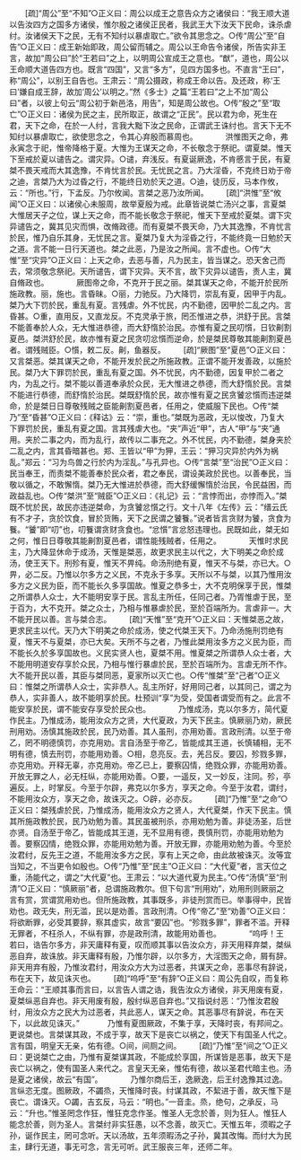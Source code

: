 <!-- { "loadSidebar": true } -->
　　[疏]“周公”至“不知”○正义曰：周公以成王之意告众方之诸侯曰：“我王顺大道以告汝四方之国多方诸侯，惟尔殷之诸侯正民者，我武王大下汝天下民命，诛杀虐纣。汝诸侯天下之民，无有不知纣以暴虐取亡。”欲令其思念之。○传“周公”至“自告”○正义曰：成王新始即政，周公留而辅之。周公以王命告令诸侯，所告实非王言，故加“周公曰”於“王若曰”之上，以明周公宣成王之意也。“猷”，道也，周公以王命顺大道告四方也。既言“四国”，又言“多方”，见四方国多也。不直言“王曰”，称“周公”，以别王自告也。王肃云：“周公摄政，称成王命以告。及还政，称‘王曰’嫌自成王辞，故加‘周公’以明之。”然《多士》之篇“王若曰”之上不加“周公曰”者，以彼上句云“周公初于新邑洛，用告”，知是周公故也。○传“殷之”至“取亡”○正义曰：诸侯为民之主，民所取正，故谓之“正民”。民以君为命，死生在君，天下之命，在於一人纣，言我大黜下汝之民命，正谓武王诛纣也。言天下无不知纣以暴虐取亡，欲使思念之，令其心弃殷而慕周也。
　
　　洪惟图天之命，弗永寅念于祀，惟帝降格于夏。大惟为王谋天之命，不长敬念于祭祀。谓夏桀。惟天下至戒於夏以谴告之。谓灾异。○谴，弃浅反。有夏诞厥逸，不肯慼言于民，有夏桀不畏天戒而大其逸豫，不肯忧言於民。无忧民之言。乃大淫昏，不克终日劝于帝之迪，言桀乃大为过昏之行，不能终日劝於天之道。○迪，徒历反，马本作攸，云：“所也。”行，下孟反。乃尔攸闻。言桀之恶乃汝所闻。 
　　[疏]“洪惟”至“攸闻”○正义曰：以诸侯心未服周，故举夏殷为戒。此章皆说桀亡汤兴之事，言夏桀大惟居天子之位，谋上天之命，而不能长敬念于祭祀，惟天下至戒於夏桀。谓下灾异谴告之，冀其见灾而惧，改脩政德。而有夏桀不畏天命，乃大其逸豫，不肯忧言於民，惟乃自乐其身，无忧民之言。夏桀乃复大为淫昏之行，不能终竟一日勉於天之道。言不能一日行天道也。桀之此恶，乃是汝之所闻。言不虚也。○传“大惟”至“灾异”○正义曰：上天之命，去恶与善，凡为民主，皆当谋之。恐天舍己而去，常须敬念祭祀。天所谴告，谓下灾异。天不言，故下灾异以谴告，责人主，冀自脩政也。
　
　　厥图帝之命，不克开于民之丽。桀其谋天之命，不能开於民所施政教。丽，施也。言昏昧。○丽，力驰反。乃大降罚，崇乱有夏，因甲于内乱。桀乃大下罚於民，重乱有夏。言残虐。外不忧民，内不勤德，因甲於二乱之内。言昏甚。○重，直用反，又直龙反。不克灵承于旅，罔丕惟进之恭，洪舒于民。言桀不能善奉於人众，无大惟进恭德，而大舒惰於治民。亦惟有夏之民叨懫，日钦劓割夏邑。桀洪舒於民，故亦惟有夏之民贪叨忿懫而逆命，於是桀民尊敬其能劓割夏邑者。谓残贼臣。○懫，敕二反。劓，鱼器反。 
　　[疏]“厥图”至“夏邑”○正义曰：又言桀恶。桀其谋天之命，不能开发於民之所施政教。正谓不能开发善政，以施於民。桀乃大下罪罚於民，重乱有夏之国。外不忧民，内不勤德，因复甲於二者之内，为乱之行。桀不能以善道奉承於众民，无大惟进之恭德，而大舒惰於民。言桀不能进行恭德，而舒惰於治民。桀既舒惰於民，故亦惟有夏之民贪饕忿懫而违逆桀命，於是桀日日尊敬残贼之臣能劓割夏邑者，任用之，使威服下民也。○传“桀乃”至“昏甚”○正义曰：《释诂》云：“崇，重也。”桀既为恶政，无以悛改，乃复大下罪罚於民，重乱有夏之国。言其残虐大也。“夹”声近“甲”，古人“甲”与“夹”通用。夹於二事之内，而为乱行，故传以二事充之。外不忧民，内不勤德，桀身夹於二乱之内，言其昏暗甚也。郑、王皆以“甲”为狎，王云：“狎习灾异於内外为祸乱。”郑云：“习为鸟兽之行於内为淫乱。”与孔异也。○传“言桀”至“治民”○正义曰：民当奉王，而责桀不能善奉於民众者，君之奉民，谓设美政於民也。以善奉民，当敬以循之，不敢懈惰。桀乃无大惟进於恭德，而大舒缓懈惰於治民，令民益困，而政益乱也。○传“桀洪”至“贼臣”○正义曰：《礼记》云：“言悖而出，亦悖而入。”桀既不忧於民，故民亦违逆桀命，为贪饕忿懫之行。文十八年《左传》云：“缙云氏有不才子，贪於饮食，冒於货贿，天下之民谓之饕餮。”说者皆言贪财为饕，贪食为餮。“饕”即“叨”也，叨餮谓贪财贪食也。“忿懫”言忿怒违理也。民既如此，桀无如之何，惟日日尊敬其能劓割夏邑者，谓性能残贼者，任用之。
　
　　天惟时求民主，乃大降显休命于成汤，天惟是桀恶，故更求民主以代之，大下明美之命於成汤，使王天下。刑殄有夏，惟天不畀纯。命汤刑绝有夏，惟天不与桀，亦已大。○畀，必二反。乃惟以尔多方之义民，不克永于多享。天所以不与桀，以其乃惟用汝多方之义民为臣，而不能长久多享国故。惟夏之恭多士，大不克明保享于民，惟桀之所谓恭人众士，大不能明安享于民。言乱主所任，任同己者。乃胥惟虐于民，至于百为，大不克开。桀之众士，乃相与惟暴虐於民，至於百端所为。言虐非一。大不能开民以善。言与桀合志。 
　　[疏]“天惟”至“克开”○正义曰：天惟桀恶之故，更求民主以代。天乃大下明美之命於成汤，使之代桀王天下。乃命汤施刑罚绝有夏，惟天不与夏桀，亦已大矣。天所不与之者，乃惟此桀用汝多方之义民为臣，而不能长久於多享国故也。义民实贤人也，夏桀不用。惟夏桀之所谓恭人众士者，大不能用明道安存享於众民，乃相与惟行暴虐於民，至於百端所为。言虐无所不作。大不能开民以善，其臣与桀同恶，夏家所以灭亡也。○传“惟桀”至“己者”○正义曰：惟桀之所谓恭人众士，实非恭人。乱主所好，好用同己者，以其同己，谓之为恭人，实非善人，故不能明享於民。杜预训“享”为受，受国者谓受而有之。此言不能安享於民，谓不能安存享受於民众也。
　
　　乃惟成汤，克以尔多方，简代夏作民主。乃惟成汤，能用汝众方之贤，大代夏政，为天下民主。慎厥丽乃劝，厥民刑用劝。汤慎其施政於民，民乃劝善。其人虽刑，亦用劝善。言政刑清。以至于帝乙，罔不明德慎罚，亦克用劝。言自汤至于帝乙，皆能成其王道，长慎辅相，无不明有德，慎去刑罚，亦能用劝善。○相，息亮反。去，羌吕反。要囚，殄戮多罪，亦克用劝。开释无辜，亦克用劝。帝乙已上，要察囚情，绝戮众罪，亦能用劝善。开放无罪之人，必无枉纵，亦能用劝善。○要，一遥反，又一妙反，注同。殄，亭遍反。上，时掌反。今至于尔辟，弗克以尔多方，享天之命。今至于汝君，谓纣，不能用汝众方，享天之命，故诛灭之。○辟，必亦反。 
　　[疏]“乃惟”至“之命”○正义曰：桀残虐於民，乃惟成汤，能用汝众方之贤人，大代夏桀，作天下民主。慎其所施政教於民，民乃劝勉为善。其民虽被刑杀，亦用劝勉为善。非徒汤圣，后世亦贤。自汤至于帝乙，皆能成其王道，无不显用有德，畏慎刑罚，亦能用劝勉为善。要察囚情，绝戮众罪，亦能用劝勉为善。开放无罪，亦能用劝勉为善。今至於汝君纣，反先王之道，不能用汝多方之民，享有上天之命，由此故被诛灭。汝等宜当知之，不当更令如殷也。○传“乃惟”至“民主”○正义曰：“大代夏”者，言天位之重，汤能代之，谓之“大代夏”也。王肃云：“以大道代夏为民主。”○传“汤慎”至“刑清”○正义曰：“慎厥丽”者，总谓施政教尔。但下句言“刑用劝”，劝用刑则厥丽之言有赏，赏谓赏用劝也。但所施政教，其事既多，非徒刑赏而已。举事得中，民皆劝也。政无失，刑无滥，民以是劝善。言政刑清。○传“帝乙”至“劝善”○正义曰：将欲断罪，必受其要辞，察其虚实，故言“要囚”也。“殄戮多罪”，罪者不滥。开释无罪者，不枉杀人，不纵有罪，亦是政刑清，故能用劝善也。
　
　　“呜呼！王若曰，诰告尔多方，非天庸释有夏，叹而顺其事以告汝众方，非天用释弃桀，桀纵恶自弃，故诛放。非天庸释有殷，乃惟尔辟，以尔多方，大淫图天之命，屑有辞。非天用弃有殷，乃惟汝君纣，用汝众方大为过恶者，共谋天之命，恶事尽有辞说，布在天下，故见诛灭也。 
　　[疏]“呜呼”至“有辞”○正义曰：周公先自叹，而复称王命云：“王顺其事而言曰，以言告人谓之诰，我告汝众方诸侯，非天用废有夏，夏桀纵恶自弃也。非天用废有殷，殷纣纵恶自弃也。”又指说纣恶：“乃惟汝君殷纣，用汝众方之民大为过恶者，共此恶人，谋天之命。其恶事尽有辞说，布在天下，以此故见诛灭。”
　
　　乃惟有夏图厥政，不集于享，天降时丧，有邦间之。更说桀也。言桀谋其政，不成于享，故天下是丧亡以祸之，使天下有国圣人代之。言有国，明皇天无亲，佑有德。○间，间厕之间。 
　　[疏]“乃惟”至“间之”○正义曰：更说桀亡之由，乃惟有夏桀谋其政，不能成於享国，所谋皆是恶事，故天下是丧亡以祸之，使有国圣人来代之。言皇天无亲，惟佑有德，故以圣君代暗主也。汤是夏之诸侯，故云“有国”。
　
　　乃惟尔商后王，逸厥逸，后王纣逸豫其过逸。言纵恣无度。图厥政，不蠲烝，天惟降时丧。纣谋其政，不絜进于善，故天惟下是丧亡。谓诛灭。○蠲，吉玄反，马云：“明也。”一音圭。烝，绝句，之承反，马云：“升也。”惟圣罔念作狂，惟狂克念作圣。惟圣人无念於善，则为狂人。惟狂人能念於善，则为圣人。言桀纣非实狂愚，以不念善，故灭亡。天惟五年，须暇之子孙，诞作民主，罔可念听。天以汤故，五年须暇汤之子孙，冀其改悔。而纣大为民主，肆行无道，事无可念，言无可听。武王服丧三年，还师二年。 
